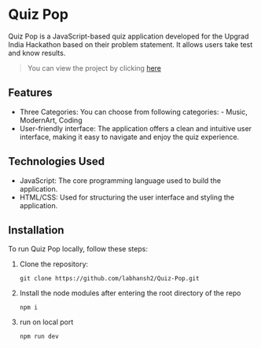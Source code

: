 # Quiz Pop

Quiz Pop is a JavaScript-based quiz application developed for the Upgrad India
Hackathon based on their problem statement. It allows users take test and know
results.

> You can view the project by clicking [here](http://rough-history.surge.sh/)

## Features

-   Three Categories: You can choose from following categories: - Music,
    ModernArt, Coding
    <!-- -   Randomized questions: Each quiz session presents questions in a random
        order, enhancing the challenge and variety. -->
    <!-- -   Timed quizzes: Users can opt for timed quizzes to test their speed and
        accuracy. -->
-   User-friendly interface: The application offers a clean and intuitive user
    interface, making it easy to navigate and enjoy the quiz experience.

## Technologies Used

-   JavaScript: The core programming language used to build the application.
-   HTML/CSS: Used for structuring the user interface and styling the
    application.

## Installation

To run Quiz Pop locally, follow these steps:

1. Clone the repository:

    ```
    git clone https://github.com/labhansh2/Quiz-Pop.git
    ```

2. Install the node modules after entering the root directory of the repo

    ```
    npm i
    ```

3. run on local port

    ```
    npm run dev
    ```
